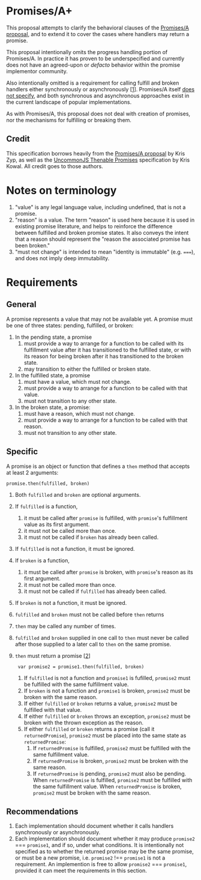 # Promises/A+

This proposal attempts to clarify the behavioral clauses of the [Promises/A proposal](http://wiki.commonjs.org/wiki/Promises/A), and to extend it to cover the cases where handlers may return a promise. 

This proposal intentionally omits the progress handling portion of Promises/A.  In practice it has proven to be underspecified and currently does not have an agreed-upon or *defacto* behavior within the promise implementor community.

Also intentionally omitted is a requirement for calling fulfill and broken handlers either synchronously or asynchronously [[1](#recommendations)].  Promises/A itself [does not specify](http://wiki.commonjs.org/wiki/Promises/A#Open_Issues), and both synchronous and asynchronous approaches exist in the current landscape of popular implementations.

As with Promises/A, this proposal does not deal with creation of promises, nor the mechanisms for fulfilling or breaking them.

## Credit

This specification borrows heavily from the [Promises/A proposal](http://wiki.commonjs.org/wiki/Promises/A) by Kris Zyp, as well as the [UncommonJS Thenable Promises](https://github.com/kriskowal/uncommonjs/blob/master/promises/specification.md) specification by Kris Kowal. All credit goes to those authors.

# Notes on terminology

1. "value" is any legal language value, including undefined, that is not a promise.
1. "reason" is a value. The term "reason" is used here because it is used in existing promise literature, and helps to reinforce the difference between fulfilled and broken promise states. It also conveys the intent that a reason should represent the "reason the associated promise has been broken."
1. "must not change" is intended to mean "identity is immutable" (e.g. `===`), and does not imply deep immutability.

# Requirements

## General

A promise represents a value that may not be available yet.  A promise must be one of three states: pending, fulfilled, or broken:

1. In the pending state, a promise
    1. must provide a way to arrange for a function to be called with its fulfillment value after it has transitioned to the fulfilled state, or with its reason for being broken after it has transitioned to the broken state.
    1. may transition to either the fulfilled or broken state.
1. In the fulfilled state, a promise
    1. must have a value, which must not change.
    1. must provide a way to arrange for a function to be called with that value.
    1. must not transition to any other state.
1. In the broken state, a promise:
    1. must have a reason, which must not change.
    1. must provide a way to arrange for a function to be called with that reason.
    1. must not transition to any other state.

## Specific

A promise is an object or function that defines a `then` method that accepts at least 2 arguments:

    promise.then(fulfilled, broken)

1. Both `fulfilled` and `broken` are optional arguments.
1. If `fulfilled` is a function,
    1. it must be called after `promise` is fulfilled, with `promise`'s fulfillment value as its first argument.
    1. it must not be called more than once.
    1. it must not be called if `broken` has already been called.
1. If `fulfilled` is not a function, it must be ignored.
1. If `broken` is a function,
    1. it must be called after `promise` is broken, with `promise`'s reason as its first argument.
    1. it must not be called more than once.
    1. it must not be called if `fulfilled` has already been called.
1. If `broken` is not a function, it must be ignored.
1. `fulfilled` and `broken` must not be called before `then` returns
1. `then` may be called any number of times.
1. `fulfilled` and `broken` supplied in one call to `then` must never be called after those supplied to a later call to `then` on the same promise.
1. `then` must return a promise [[2](#recommendations)]

        var promise2 = promise1.then(fulfilled, broken)

    1. If `fulfilled` is not a function and `promise1` is fufilled, `promise2` must be fulfilled with the same fulfillment value.
    1. If `broken` is not a function and `promise1` is broken, `promise2` must be broken with the same reason.
    1. If either `fulfilled` or `broken` returns a value, `promise2` must be fulfilled with that value.
    1. If either `fulfilled` or `broken` throws an exception, `promise2` must be broken with the thrown exception as the reason.
    1. If either `fulfilled` or `broken` returns a promise (call it `returnedPromise`), `promise2` must be placed into the same state as `returnedPromise`:
        1. If `returnedPromise` is fulfilled, `promise2` must be fulfilled with the same fulfillment value.
        1. If `returnedPromise` is broken, `promise2` must be broken with the same reason.
        1. If `returnedPromise` is pending, `promise2` must also be pending.  When `returnedPromise` is fulfilled, `promise2` must be fulfilled with the same fulfillment value.  When `returnedPromise` is broken, `promise2` must be broken with the same reason.

## Recommendations

1. Each implementation should document whether it calls handlers synchronously or asynchronously.
1. Each implementation should document whether it may produce `promise2` === `promise1`, and if so, under what conditions.  It is intentionally not specified as to whether the returned promise may be the same promise, or must be a new promise, i.e. `promise2` !== `promise1` is not a requirement.  An implemention is free to allow `promise2` === `promise1`, provided it can meet the requirements in this section.
